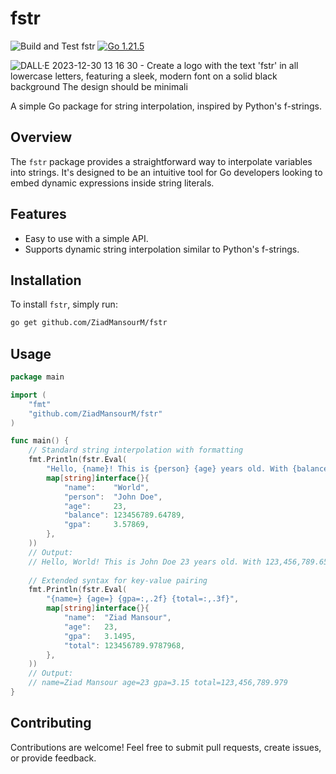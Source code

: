 # fstr

![Build and Test fstr](https://github.com/ZiadMansourM/fstr/workflows/Build%20and%20Test%20fstr/badge.svg) [![Go 1.21.5](https://img.shields.io/badge/go-v1.21.5-<COLOR>.svg)](https://shields.io/)

![DALL·E 2023-12-30 13 16 30 - Create a logo with the text 'fstr' in all lowercase letters, featuring a sleek, modern font on a solid black background  The design should be minimali](https://github.com/ZiadMansourM/fstr/assets/64917739/10fbd823-a649-4657-865f-1eb6fca9781b)

A simple Go package for string interpolation, inspired by Python's f-strings.

## Overview

The `fstr` package provides a straightforward way to interpolate variables into strings. It's designed to be an intuitive tool for Go developers looking to embed dynamic expressions inside string literals.

## Features

- Easy to use with a simple API.
- Supports dynamic string interpolation similar to Python's f-strings.

## Installation

To install `fstr`, simply run:

```bash
go get github.com/ZiadMansourM/fstr
```

## Usage
```Go
package main

import (
    "fmt"
    "github.com/ZiadMansourM/fstr"
)

func main() {
    // Standard string interpolation with formatting
    fmt.Println(fstr.Eval(
        "Hello, {name}! This is {person} {age} years old. With {balance:,.2f} USD in the bank. With GPA of {gpa:.2f}.",
        map[string]interface{}{
            "name":    "World",
            "person":  "John Doe",
            "age":     23,
            "balance": 123456789.64789,
            "gpa":     3.57869,
        },
    ))
    // Output:
    // Hello, World! This is John Doe 23 years old. With 123,456,789.65 USD in the bank. With GPA of 3.58.
    
    // Extended syntax for key-value pairing
    fmt.Println(fstr.Eval(
        "{name=} {age=} {gpa=:,.2f} {total=:,.3f}",
        map[string]interface{}{
            "name":  "Ziad Mansour",
            "age":   23,
            "gpa":   3.1495,
            "total": 123456789.9787968,
        },
    ))
    // Output:
    // name=Ziad Mansour age=23 gpa=3.15 total=123,456,789.979
}
```

## Contributing
Contributions are welcome! Feel free to submit pull requests, create issues, or provide feedback.
